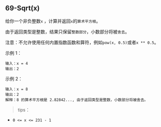 ## 69-Sqrt(x)
给你一个非负整数`x` ，计算并返回`x`的`算术平方根`。

由于返回类型是整数，结果只保留`整数部分`，小数部分将被`舍去`。

注意：不允许使用任何内置指数函数和算符，例如`pow(x, 0.5)`或者`x ** 0.5`。

示例 1：
```
输入：x = 4
输出：2
```
示例 2：
```
输入：x = 8
输出：2
解释：8 的算术平方根是 2.82842..., 由于返回类型是整数，小数部分将被舍去。
```

>tips：
+ `0 <= x <= 231 - 1`